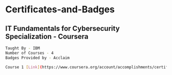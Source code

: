 # Certificates-and-Badges

## IT Fundamentals for Cybersecurity Specialization - Coursera
```bash
Taught By - IBM
Number of Courses - 4
Badges Provided by - Acclaim

Course 1 [Link](https://www.coursera.org/account/accomplishments/certificate/XD942VKTT22R)
```
